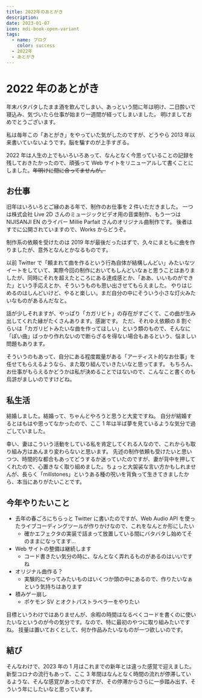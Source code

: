 ```yaml
---
title: 2022年のあとがき
description:
date: 2023-01-07
icon: mdi-book-open-variant
tags:
  - name: ブログ
    color: success
  - 2022年
  - あとがき
---
```


# 2022 年のあとがき

年末バタバタしたまま酒を飲んでしまい、あっという間に年は明け、二日酔いで寝込み、気づいたら仕事が始まり一週間が経ってしまいました。
明けましておめでとうございます。

私は毎年この「あとがき」をやっていた気がしたのですが、どうやら 2013 年以来書いていないようです。脳を騙すのが上手すぎる。

2022 年は人生の上でもいろいろあって、なんとなく今思っていることの記録を残しておきたかったので、頑張って Web サイトをリニューアルして書くことにしました。~~年明けに間に合ってませんが。~~

## お仕事

旧年はいろいろとご縁のある年で、制作のお仕事を 2 件いただきました。
一つは株式会社 Live 2D さんのミュージックビデオ用の音楽制作、もう一つは NIJISANJI EN のライバー Millie Parfait さんのオリジナル曲制作です。
後者はすでに公開されていますので、Works からどうぞ。

制作系の依頼を受けたのは 2019 年が最後だったはずで、久々にまともに曲を作りましたが、意外となんとかなるものです。

以前 Twitter で「頼まれて曲を作るという行為自体が結構しんどい」みたいなツイートをしていて、実際今回の制作においてもしんどいなぁと思うことはありましたが、同時にそれを超えたところにある達成感とか、「ああ、いいものができた」という手応えとか、そういうものも思い出させてもらえました。
やりはじめるのはしんどいけど、やると楽しい。まだ自分の中にそういう小さな灯火みたいなものがあるんだなと。

話が少しそれますが、やっぱり「カガリビト」の存在がすごくて、この曲が生み出してくれた縁がたくさんあります。感謝です。
ただ、それゆえ依頼の 8 割ぐらいは「カガリビトみたいな曲を作ってほしい」という類のもので、そんなに「ぽい曲」ばっかり作れないので断らざるを得ない場合もあるという、悩ましい問題もあります。

そういうのもあって、自分にある程度裁量がある「アーティスト的なお仕事」を任せてもらえるようなら、また取り組んでいきたいなと思ってます。
もちろん、お仕事がもらえるかどうかは私が決めることではないので、こんなこと書くのも烏滸がましいのですけどね。

## 私生活

結婚しました。結婚って、ちゃんとやろうと思うと大変ですね。
自分が結婚するとはもはや思ってなかったので、ここ 1 年は半ば夢を見ているような気分で過ごしていました。

幸い、妻はこういう活動をしている私を肯定してくれる人なので、これからも取り組み方はあんまり変わらないと思います。
先述の制作依頼も受けたいと思いつつ、時間的な都合もあってどうするか迷っていたのですが、妻が背中を押してくれたので、心置きなく取り組めました。ちょっと大袈裟な言い方かもしれませんが、長らく「millstones」というある種の呪いを背負って生きてきましたから、本当にありがたいことです。

## 今年やりたいこと

- 去年の春ごろにちらっと Twitter に書いたのですが、Web Audio API を使ったライブコーディングツールが作りかけなので、これをなんとか形にしたい
  - 確かエフェクタの実装で詰まって放置している間にバタバタし始めてそのままになってます…
- Web サイトの整備は継続します
  - コード書きたい気分の時に、なんとなく弄れるものがあるのはいいですね
- オリジナル曲作る？
  - 実験的にやってみたいものはいくつか頭の中にあるので、作りたいなぁという気持ちはあります
- 積みゲー崩し
  - ポケモン SV とオクトパストラベラーをやりたい

目標というわけではありませんが、余暇の時間はなるべくコードを書くのに使いたいなというのが今の気分です。なので、特に最初のやつに取り組みたいですね。
技量は置いておくとして、何か作品みたいなものが一つ欲しいのです。

## 結び

そんなわけで、2023 年の 1 月はこれまでの新年とは違った感覚で迎えました。新型コロナの流行もあって、ここ 3 年間はなんとなく時間の流れが停滞しているような、そんな感覚があったのですが、その停滞からさらに一歩踏み出す、そういう年にしたいなと思っています。
